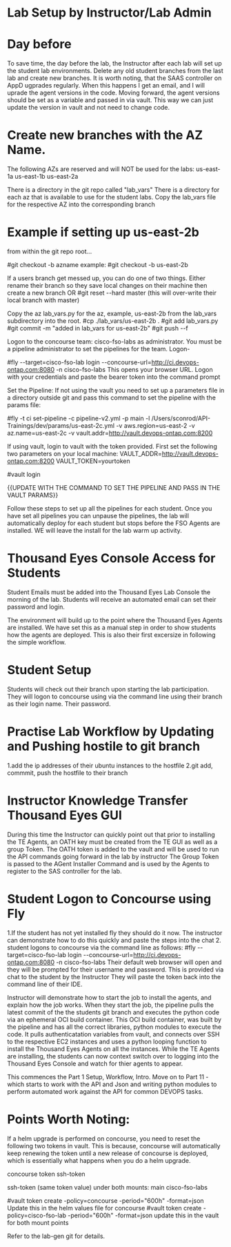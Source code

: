 Lab Setup by Instructor/Lab Admin
=================================

Day before
===========

To save time, the day before the lab, the Instructor after each lab will set up the student lab environments. Delete any old student branches from the last lab and create new branches.
It is worth noting, that the SAAS controller on AppD ugprades regularly. When this happens I get an email, and I will uprade the agent versions in the code.
Moving forward, the agent versions should be set as a variable and passed in via vault. This way we can just update the version in vault and not need to change code.

Create new branches with the AZ Name.
=======================================
The following AZs are reserved and will NOT be used for the labs:
us-east-1a
us-east-1b
us-east-2a

There is a directory in the git repo called "lab_vars"
There is a directory for each az that is available to use for the student labs.
Copy the lab_vars file for the respective AZ into the corresponding branch

Example if setting up us-east-2b
==============================
from within the git repo root...

#git checkout -b azname
example:
#git checkout -b us-east-2b

If a users branch get messed up, you can do one of two things. 
Either rename their branch so they save local changes on their machine then create a new branch OR
#git reset --hard master
(this will over-write their local branch with master)

Copy the az lab_vars.py for the az, example, us-east-2b from the lab_vars subdirectory into the root.
#cp ./lab_vars/us-east-2b .
#git add lab_vars.py
#git commit -m "added in lab_vars for us-east-2b"
#git push --f


Logon to the concourse team: cisco-fso-labs as administrator. You must be a pipeline administrator to set the pipelines for the team.
Logon-

#fly --target=cisco-fso-lab login --concourse-url=http://ci.devops-ontap.com:8080 -n cisco-fso-labs
This opens your browser URL. Logon with your credentials and paste the bearer token into the command prompt

Set the Pipeline:
If not using the vault you need to set up a parameters file in a directory outside git and pass this command to set the pipeline with the params file:

#fly -t ci set-pipeline -c pipeline-v2.yml -p main -l /Users/sconrod/API-Trainings/dev/params/us-east-2c.yml -v aws.region=us-east-2 -v az.name=us-east-2c -v vault.addr=http://vault.devops-ontap.com:8200

If using vault, login to vault with the token provided. First set the following two parameters on your local machine:
VAULT_ADDR=http://vault.devops-ontap.com:8200
VAULT_TOKEN=yourtoken

#vault login

{{UPDATE WITH THE COMMAND TO SET THE PIPELINE AND PASS IN THE VAULT PARAMS}}

Follow these steps to set up all the pipelines for each student.
Once you have set all pipelines you can unpause the pipelines, the lab will automatically deploy for each student but stops before the FSO Agents are installed. WE will leave the install for the lab warm up activity.

Thousand Eyes Console Access for Students
============================================
Student Emails must be added into the Thousand Eyes Lab Console the morning of the lab.
Students will receive an automated email can set their password and login.

The environment will build up to the point where the Thousand Eyes Agents are installed. We have set this as a manual step in order to show students how the agents are deployed.
This is also their first excersize in following the simple workflow.

Student Setup
===============

Students will check out their branch upon starting the lab participation.
They will logon to concourse using via the command line using their branch as their login name. Their password.

Practise Lab Workflow by Updating and Pushing hostile to git branch
====================================================================
1.add the ip addresses of their ubuntu instances to the hostfile
2.git add, commmit, push the hostfile to their branch

Instructor Knowledge Transfer Thousand Eyes GUI
=====================================================
During this time the Instructor can quickly point out that prior to installing the TE Agents, an OATH key must be created from the TE GUI as well as a group Token.
The OATH token is added to the vault and will be used to run the API commands going forward in the lab by instructor
The Group Token is passed to the AGent Installer Command and is used by the Agents to register to the SAS controller for the lab.


Student Logon to Concourse using Fly
=====================================
1.If the student has not yet installed fly they should do it now.
The instructor can demonstrate how to do this quickly and paste the steps into the chat
2. student logons to concourse via the command line as follows:
#fly --target=cisco-fso-lab login --concourse-url=http://ci.devops-ontap.com:8080 -n cisco-fso-labs
Their default web browser will open and they will be prompted for their username and password. This is provided via chat to the student by the Instructor
They will paste the token back into the command line of their IDE.

Instructor will demonstrate how to start the job to install the agents, and explain how the job works.
When they start the job, the pipeline pulls the latest commit of the the students git branch and executes the python code via an ephemeral OCI build container.
This OCI build container, was built by the pipeline and has all the correct libraries, python modules to execute the code.
It pulls authenticatation variables from vault, and connects over SSH to the respective EC2 instances and uses a python looping function to install the Thousand Eyes Agents on all the instances.
While the TE Agents are installing, the students can now context switch over to logging into the Thousand Eyes Console and watch for thier agents to appear.

This commences the Part 1 Setup, Workflow, Intro.
Move on to Part 11 - which starts to work with the API and Json and writing python modules to perform automated work against the API for common DEVOPS tasks.



Points Worth Noting:
======================
If a helm upgrade is performed on concourse, you need to reset the following two tokens in vault.
This is because, concourse will automatically keep renewing the token until a new release of concourse is deployed, which 
is essentially what happens when you do a helm upgrade.

concourse token
ssh-token

ssh-token (same token value)
under both mounts:
main
cisco-fso-labs

#vault token create -policy=concourse -period="600h" -format=json
Update this in the helm values file for concourse
#vault token create -policy=cisco-fso-lab -period="600h" -format=json
update this in the vault for both mount points 

Refer to the lab-gen git for details.





